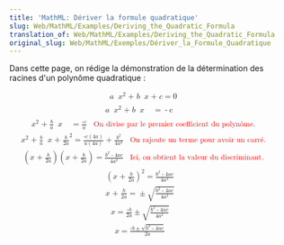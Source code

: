 ```yaml
---
title: 'MathML: Dériver la formule quadratique'
slug: Web/MathML/Examples/Deriving_the_Quadratic_Formula
translation_of: Web/MathML/Examples/Deriving_the_Quadratic_Formula
original_slug: Web/MathML/Exemples/Dériver_la_Formule_Quadratique
---
```

Dans cette page, on rédige la démonstration de la détermination des racines d'un polynôme quadratique :

<math><mtable columnalign="left"><mtr><mtd><mrow><mrow><mrow><mrow><mspace depth="1ex" height="0.5ex" width="2.5ex"></mspace><mi>a</mi> <mo></mo> <msup><mi>x</mi> <mn>2</mn> </msup></mrow><mo>+ </mo><mi>b</mi> <mo></mo> <mi>x</mi> </mrow><mo>+ </mo><mi>c</mi> </mrow><mo>=</mo> <mn>0</mn> </mrow></mtd></mtr><mtr><mtd><mrow><mrow><mspace depth="1ex" height="0.5ex" width="2.5ex"></mspace><mi>a</mi> <mo></mo> <msup><mi>x</mi> <mn>2</mn> </msup></mrow><mo>+ </mo><mi>b</mi> <mo></mo> <mi>x</mi> <mspace depth="1ex" height="0.5ex" width="2.5ex"></mspace></mrow><mo>=</mo> <mo>-</mo><mi> c</mi><mspace depth="1ex" height="0.5ex" width="2.5ex"></mspace> </mtd></mtr><mtr><mtd><mrow><mrow><mspace depth="1ex" height="0.5ex" width="2.5ex"></mspace><msup><mi>x</mi> <mn>2</mn> </msup></mrow><mo>+ </mo><mfrac><mrow><mi>b</mi> </mrow><mi>a</mi> </mfrac><mo></mo> <mi>x</mi> </mrow><mspace depth="1ex" height="0.5ex" width="2.5ex"></mspace><mo>=</mo> <mfrac><mrow><mo>-</mo><mi>c</mi> </mrow><mi>a</mi> </mfrac><mspace depth="1ex" height="0.5ex" width="2ex"></mspace><mrow><mtext mathcolor="red" mathsize="10pt">On divise par le premier coefficient du polynôme.</mtext> </mrow></mtd></mtr><mtr><mtd><mrow><mrow><mrow><mspace depth="1ex" height="0.5ex" width="2.5ex"></mspace><msup><mi>x</mi> <mn>2</mn> </msup></mrow><mo>+ </mo><mfrac><mrow><mi>b</mi> </mrow><mi>a</mi> </mfrac><mo></mo> <mi>x</mi> <mo>+ </mo><msup><mfenced><mfrac><mrow><mi>b</mi> </mrow><mrow><mn>2</mn> <mi>a</mi> </mrow></mfrac></mfenced><mn>2</mn> </msup></mrow><mo>=</mo> <mfrac><mrow><mo>-</mo> <mi>c</mi> <mo>(</mo> <mn>4</mn> <mi>a</mi> <mo>)</mo> </mrow><mrow><mi>a</mi> <mo>(</mo> <mn>4</mn> <mi>a</mi> <mo>)</mo> </mrow></mfrac></mrow><mo>+ </mo><mfrac><mrow><msup><mi>b</mi> <mn>2</mn> </msup></mrow><mrow><mn>4</mn> <msup><mi>a</mi> <mn>2</mn> </msup></mrow></mfrac><mspace depth="1ex" height="0.5ex" width="2ex"></mspace><mrow><mtext mathcolor="red" mathsize="10pt">On rajoute un terme pour avoir un carré.</mtext> </mrow></mtd></mtr><mtr><mtd><mrow><mrow><mspace depth="1ex" height="0.5ex" width="2.5ex"></mspace><mo>(</mo> <mi>x</mi> <mo>+ </mo><mfrac><mrow><mi>b</mi> </mrow><mrow><mn>2</mn> <mi>a</mi> </mrow></mfrac><mo>)</mo> <mo>(</mo> <mi>x</mi> <mo>+ </mo><mfrac><mrow><mi>b</mi> </mrow><mrow><mn>2</mn> <mi>a</mi> </mrow></mfrac><mo>)</mo> <mo>=</mo> <mfrac><mrow><msup><mi>b</mi> <mn>2</mn> </msup><mo>- </mo><mn>4</mn> <mi>a</mi> <mi>c</mi> </mrow><mrow><mn>4</mn> <msup><mi>a</mi> <mn>2</mn> </msup></mrow></mfrac></mrow><mspace depth="1ex" height="0.5ex" width="2ex"></mspace><mrow><mtext mathcolor="red" mathsize="10pt">Ici, on obtient la valeur du discriminant.</mtext> </mrow></mrow></mtd></mtr><mtr><mtd><mrow><mrow><mspace depth="1ex" height="0.5ex" width="2.5ex"></mspace><msup><mrow><mo>(</mo> <mi>x</mi> <mo>+ </mo><mfrac><mrow><mi>b</mi> </mrow><mrow><mn>2</mn> <mi>a</mi> </mrow></mfrac><mo>)</mo> </mrow><mn>2</mn> </msup><mo>=</mo> <mfrac><mrow><msup><mi>b</mi> <mn>2</mn> </msup><mo>- </mo><mn>4</mn> <mi>a</mi> <mi>c</mi> </mrow><mrow><mn>4</mn> <msup><mi>a</mi> <mn>2</mn> </msup></mrow></mfrac></mrow><mspace depth="1ex" height="0.5ex" width="2ex"></mspace><mrow><mtext mathcolor="red" mathsize="10pt"></mtext></mrow></mrow></mtd></mtr><mtr><mtd><mrow><mrow><mspace depth="1ex" height="0.5ex" width="2.5ex"></mspace><mrow><mi>x</mi> <mo>+ </mo><mfrac><mrow><mi>b</mi> </mrow><mrow><mn>2</mn> <mi>a</mi> </mrow></mfrac></mrow><mo>=</mo> <mo>±</mo> <msqrt><mfrac><mrow><msup><mi>b</mi> <mn>2</mn> </msup><mo>- </mo><mn>4</mn> <mi>a</mi> <mi>c</mi> </mrow><mrow><mn>4</mn> <msup><mi>a</mi> <mn>2</mn> </msup></mrow></mfrac></msqrt></mrow><mspace depth="1ex" height="0.5ex" width="2ex"></mspace><mrow><mtext mathcolor="red" mathsize="10pt"></mtext></mrow></mrow></mtd></mtr><mtr><mtd><mrow><mrow><mspace depth="1ex" height="0.5ex" width="2.5ex"></mspace><mrow><mi>x</mi> </mrow><mo>=</mo> <mfrac><mrow><mo>-</mo><mi>b</mi> </mrow><mrow><mn>2</mn> <mi>a</mi> </mrow></mfrac><mo>±</mo> <msqrt><mfrac><mrow><msup><mi>b</mi> <mn>2</mn> </msup><mo>- </mo><mn>4</mn> <mi>a</mi> <mi>c</mi> </mrow><mrow><mn>4</mn> <msup><mi>a</mi> <mn>2</mn></msup></mrow></mfrac></msqrt></mrow><mspace depth="1ex" height="0.5ex" width="2ex"></mspace><mrow><mtext mathcolor="red" mathsize="10pt"></mtext></mrow></mrow></mtd></mtr><mtr><mtd><mrow><mrow><mspace depth="1ex" height="0.5ex" width="2.5ex"></mspace> <mrow><mi>x</mi> </mrow><mo>=</mo> <mfrac><mrow><mo>-</mo> <mi>b</mi> <mo>±</mo> <msqrt><msup><mi>b</mi> <mn>2</mn> </msup><mo>- </mo><mn>4</mn> <mi>a</mi> <mi>c</mi> </msqrt></mrow><mrow><mn>2</mn> <mi>a</mi></mrow></mfrac></mrow><mspace depth="1ex" height="0.5ex" width="2ex"></mspace><mrow><mtext mathcolor="red" mathsize="10pt"></mtext></mrow></mrow></mtd></mtr></mtable></math>
